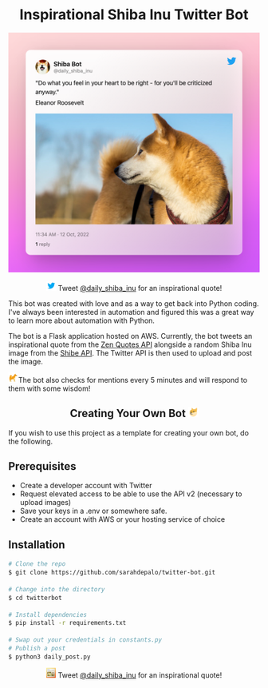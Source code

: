 <h1 align= "center">
 Inspirational Shiba Inu Twitter Bot
</h1>


<p align="center">
<img src="./public/shiba_tweet.png"  width="600"/>
</p>

<p align="center">
<img src="./public/twitter.png" height="20"/>
Tweet <a href="https://twitter.com/daily_shiba_inu" target="_blank">@daily_shiba_inu</a>
for an inspirational quote!
</p>

<p>
 This bot was created with love and as a way to get back into Python coding. I've always been interested in automation and figured this was a great way to learn more about automation with Python. 
 </p>
 
 <p>The bot is a Flask application hosted on AWS. Currently, the bot tweets an inspirational quote from the <a href="https://zenquotes.io/api" target="_blank">Zen Quotes API</a> alongside a random Shiba Inu image from the <a href="http://shibe.online/" target="_blank">Shibe API</a>. The Twitter API is then used to upload and post the image. 
</p>

<p>
<img src="./public/shiba_icon.png" width="20"/>The bot also checks for mentions every 5 minutes and will respond to them with some wisdom!
</p>

<h2 align= "center">
 Creating Your Own Bot <img src="./public/doge.png" width="20">
</h2>


If you wish to use this project as a template for creating your own bot, do the following.

## Prerequisites

* Create a developer account with Twitter
* Request elevated access to be able to use the API v2 (necessary to upload images)
* Save your keys in a .env or somewhere safe.
* Create an account with AWS or your hosting service of choice

## Installation

```bash
# Clone the repo
$ git clone https://github.com/sarahdepalo/twitter-bot.git

# Change into the directory
$ cd twitterbot

# Install dependencies
$ pip install -r requirements.txt

# Swap out your credentials in constants.py
# Publish a post
$ python3 daily_post.py
```

<p align="center">
<img src="./public/mention_tweet.png" height="20"/>
Tweet <a href="https://twitter.com/daily_shiba_inu" target="_blank">@daily_shiba_inu</a>
for an inspirational quote!
</p>